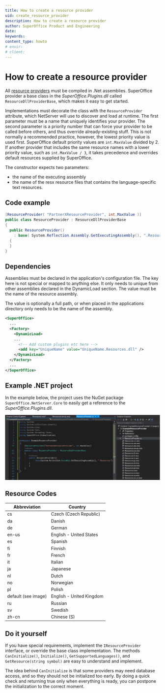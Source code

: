 ```yaml
---
title: How to create a resource provider
uid: create_resource_provider
description: How to create a resource provider
author: SuperOffice Product and Engineering
date:
keywords:
content_type: howto
# envir:
# client:
---
```


# How to create a resource provider

All [resource providers][1] must be compiled in .Net assemblies. SuperOffice provider a base class in the *SuperOffice.Plugins.dll* called `ResourceDllProviderBase`, which makes it easy to get started.

Implementations must decorate the class with the `ResourceProvider` attribute, which NetServer will use to discover and load at runtime. The first parameter must be a name that uniquely identifies your provider. The second parameter is a priority number that can force your provider to be called before others, and thus override already-existing stuff. This is not normally a recommended practice, however, the lowest priority value is used first. SuperOffice default priority values are `int.MaxValue` divided by 2. If another provider that includes the same resource names with a lower priority value, such as `int.MaxValue / 3`, it takes precedence and overrides default resources supplied by SuperOffice.

The constructor expects two parameters:

* the name of the executing assembly
* the name of the resx resource files that contains the language-specific text resources.

## Code example

```csharp
[ResourceProvider( "PartnerXResourceProvider", int.MaxValue )]
public class ResourceProvider : ResourceDllProviderBase
{
  public ResourceProvider()
    : base( System.Reflection.Assembly.GetExecutingAssembly(), ".Resources" )
  {
  }
}
```

## Dependencies

Assemblies must be declared in the application's configuration file. The key here is not special or mapped to anything else. It only needs to unique from other assemblies declared in the DynamicLoad section. The value must be the name of the resource assembly.

The value is optionally a full path, or when placed in the applications directory only needs to be the name of the assembly.

```XML
<SuperOffice>
  ...
  <Factory>
    <DynamicLoad>
    ...
      <!-- Add custom plugins etc here -->
      <add key="UniqueName" value="UniqueName.Resources.dll" />
    </DynamicLoad>
  </Factory>
  ...
</SuperOffice>
```

## Example .NET project

In the example below, the project uses the NuGet package `SuperOffice.NetServer.Core` to easily get a reference to the *SuperOffice.Plugins.dll*.

![Example .Net project][img1]

## Resource Codes

| Abbreviation | Country |
|---|---|
|cs|Czech (Czech Republic)|
|da|Danish|
|de|German|
|en-us| English - United States|
|es| Spanish|
|fi|Finnish|
|fr|French|
|it|Italian|
|ja|Japanese|
|nl|Dutch|
|no|Norwegian|
|pl|Polish|
|default (see image)|English - United Kingdom|
|ru|Russian|
|sv|Swedish|
|zh-cn|Chinese (S)|

## Do it yourself

If you have special requirements, implement the `IResourceProvider` interface, or override the base class implementation. The methods `CanInitialize()`, `Initialize()`, `GetSupportedLanguages()`, and `GetResource(string symbol)` are easy to understand and implement.

The idea behind `CanInitialize` is that some providers may need database access, and so they should not be initialized too early. By doing a quick check and returning true only when everything is ready, you can postpone the initialization to the correct moment.

<!-- Referenced links -->
[1]: resource-providers.md

<!-- Referenced images -->
[img1]: media/netserver-resource-provider.png
